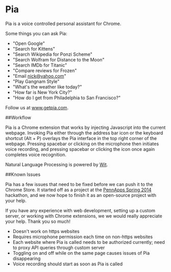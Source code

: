 Pia
===

Pia is a voice controlled personal assistant for Chrome.

Some things you can ask Pia:

- "Open Google"
- "Search for Kittens"
- "Search Wikipedia for Ponzi Scheme"
- "Search Wolfram for Distance to the Moon"
- "Search IMDb for Titanic"
- "Compare reviews for Frozen"
- "Email nick@yahoo.com"
- "Play Gangnam Style"
- "What's the weather like today?"
- "How far is New York City?"
- "How do I get from Philadelphia to San Francisco?"

Follow us at www.getpia.com.

##Workflow

Pia is a Chrome extension that works by injecting Javascript into the current webpage. Invoking Pia either through the address bar icon or the keyboard shortcut (Alt + P) overlays the Pia interface in the top right corner of the webpage. Pressing spacebar or clicking on the microphone then initiates voice recording, and pressing spacebar or clicking the icon once again completes voice recognition.

Natural Language Processing is powered by [Wit](http://wit.ai/ "Wit").

##Known Issues

Pia has a few issues that need to be fixed before we can push it to the Chrome Store. It started off as a project at the [PennApps Spring 2014](http://2014s.pennapps.com/ "PennApps Spring 2014") hackathon, and we now hope to finish it as an open-source project with your help.

If you have any experience with web development, setting up a custom server, or working with Chrome extensions, we we would really appreciate your help. Thank you so much!

- Doesn't work on https websites
- Requires microphone permission each time on non-https websites
- Each website where Pia is called needs to be authorized currently; need to proxy API queries through custom server
- Toggling on and off while on the same page causes issues of Pia disappearing
- Voice recording should start as soon as Pia is called
